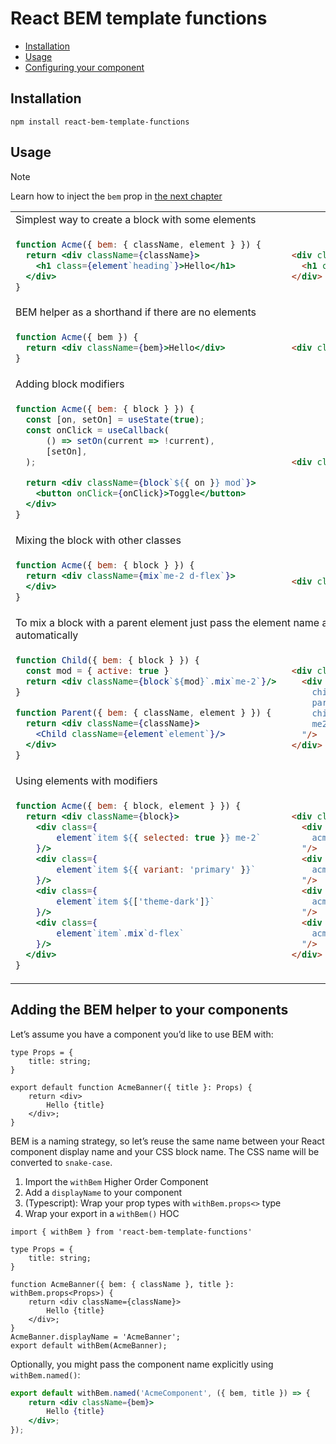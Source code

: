 # React BEM template functions

 * [Installation](#installation)
 * [Usage](#usage)
 * [Configuring your component](#adding-the-bem-helper-to-your-components)

## Installation

`npm install react-bem-template-functions`

## Usage

> [!NOTE]
> Learn how to inject the `bem` prop in [the next chapter](#adding-the-bem-helper-to-your-components)

<table>
<tr><td colspan=2>Simplest way to create a block with some elements</td></tr>
<tr>
<td>

```jsx
function Acme({ bem: { className, element } }) {
  return <div className={className}>
    <h1 class={element`heading`}>Hello</h1>
  </div>
}
```
</td>
<td>

```html
<div class="acme">
  <h1 class="acme__heading">Hello</h1>
</div>
```
</td>
</tr>
<tr><td colspan=2>BEM helper as a shorthand if there are no elements</td></tr>
<tr>
<td>

```jsx
function Acme({ bem }) {
  return <div className={bem}>Hello</div>
}
```
</td>
<td>

```html
<div class="acme">Hello</div>
```
</tr>

<tr><td colspan=2>Adding block modifiers</td></tr>
<tr>
<td>

```jsx
function Acme({ bem: { block } }) {
  const [on, setOn] = useState(true);
  const onClick = useCallback(
      () => setOn(current => !current),
      [setOn],
  );

  return <div className={block`${{ on }} mod`}>
    <button onClick={onClick}>Toggle</button>
  </div>
}
```
</td>
<td>

```html
<div class="acme acme--on acme--mod"/>
```
</tr>

<tr><td colspan=2>Mixing the block with other classes</td></tr>
<tr>
<td>

```jsx
function Acme({ bem: { block } }) {
  return <div className={mix`me-2 d-flex`}>
  </div>
}
```
</td>
<td>

```html
<div class="acme me-2 d-flex">...</div>
```
</tr>

<tr><td colspan=2>
    To mix a block with a parent element just pass the element name as `className`
    and it will be appended automatically
</td></tr>
<tr>
<td>

```jsx
function Child({ bem: { block } }) {
  const mod = { active: true }
  return <div className={block`${mod}`.mix`me-2`}/> 
}

function Parent({ bem: { className, element } }) {
  return <div className={className}>
    <Child className={element`element`}/>
  </div>
}
```
</td>
<td>

```html
<div class="parent">
  <div class="
    child
    parent__element
    child--active
    me2
  "/>
</div>
```
</tr>


<tr><td colspan=2>Using elements with modifiers</td></tr>
<tr>
<td>

```jsx
function Acme({ bem: { block, element } }) {
  return <div className={block}>
    <div class={
        element`item ${{ selected: true }} me-2`
    }/>
    <div class={
        element`item ${{ variant: 'primary' }}`
    }/>
    <div class={
        element`item ${['theme-dark']}`
    }/>
    <div class={
        element`item`.mix`d-flex`
    }/>
  </div>
}
```
</td>
<td>

```html
<div class="acme">
  <div class="
    acme__item acme__item--selected me-2
  "/>
  <div class="
    acme__item acme__item--variant-primary
  "/>
  <div class="
    acme__item acme__item--theme-dark
  "/>
  <div class="
    acme__item d-flex
  "/>
</div>
```
</tr>


<tbody>
</table>

## Adding the BEM helper to your components

Let’s assume you have a component you’d like to use BEM with:

```tsx
type Props = {
    title: string;
}

export default function AcmeBanner({ title }: Props) {
    return <div>
        Hello {title}
    </div>;
}
```

BEM is a naming strategy, so let’s reuse the same name between your React component
display name and your CSS block name. The CSS name will be converted to `snake-case`.

1. Import the `withBem` Higher Order Component
2. Add a `displayName` to your component
3. (Typescript): Wrap your prop types with `withBem.props<>` type
4. Wrap your export in a `withBem()` HOC

```tsx
import { withBem } from 'react-bem-template-functions'

type Props = {
    title: string;
}

function AcmeBanner({ bem: { className }, title }: withBem.props<Props>) {
    return <div className={className}>
        Hello {title}
    </div>;
}
AcmeBanner.displayName = 'AcmeBanner';
export default withBem(AcmeBanner);
```


Optionally, you might pass the component name explicitly using `withBem.named()`:

```jsx
export default withBem.named('AcmeComponent', ({ bem, title }) => {
    return <div className={bem}>
        Hello {title}
    </div>;
});
```
